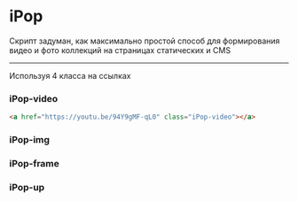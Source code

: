 # iPop 
Скрипт задуман, как максимально простой способ для формирования видео и фото коллекций на страницах статических и CMS

***

Используя 4 класса на ссылках

### iPop-video


```HTML
<a href="https://youtu.be/94Y9gMF-qL0" class="iPop-video"></a>
```

### iPop-img


### iPop-frame

### iPop-up
